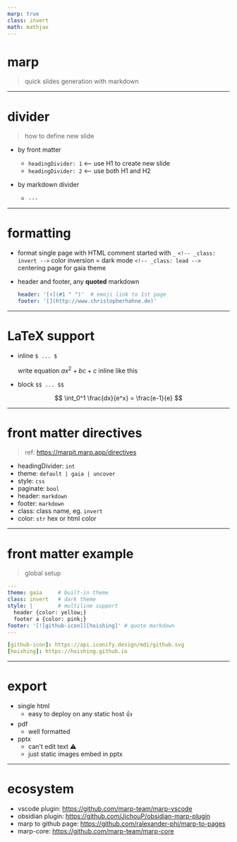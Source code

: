 ```yaml
---
marp: true
class: invert
math: mathjax
---
```


# marp

> quick slides generation with markdown

---

# divider

> how to define new slide

- by front matter
  - `headingDivider: 1` <-- use H1 to create new slide
  - `headingDivider: 2` <-- use both H1 and H2

- by markdown divider
  - `---`

---

# formatting

- format single page with HTML comment started with `_`
`<!-- _class: invert -->` color inversion = dark mode
`<!-- _class: lead -->` centering page for gaia theme

- header and footer, any **quoted** markdown

  ```yaml
  header: '[⬆](#1 " ")'  # emoji link to 1st page
  footer: '[](http://www.christopherhahne.de)'
  ```

---

# LaTeX support

- inline `$ ... $`

  write equation $ax^2+bc+c$ inline like this

- block `$$ ... $$`

$$ \int_0^1 \frac{dx}{e^x} = \frac{e-1}{e} $$

---

# front matter directives

> ref: https://marpit.marp.app/directives

- headingDivider: `int`
- theme: `default | gaia | uncover`
- style: `css`
- paginate: `bool`
- header: `markdown`
- footer: `markdown`
- class: class name, eg. `invert`
- color: `str` hex or html color

---

# front matter example

> global setup

```yaml
---
theme: gaia     # built-in theme
class: invert   # dark theme
style: |        # multiline support
  header {color: yellow;}
  footer a {color: pink;}
footer: '[![github-icon]][hoishing]' # quote markdown
---

[github-icon]: https://api.iconify.design/mdi/github.svg
[hoishing]: https://hoishing.github.io
```

---

# export

- single html
  - easy to deploy on any static host 👍
- pdf
  - well formatted
- pptx
  - can't edit text ⚠️
  - just static images embed in pptx

---

# ecosystem

- vscode plugin: https://github.com/marp-team/marp-vscode
- obsidian plugin: https://github.com/JichouP/obsidian-marp-plugin
- marp to github page: https://github.com/ralexander-phi/marp-to-pages
- marp-core: https://github.com/marp-team/marp-core
